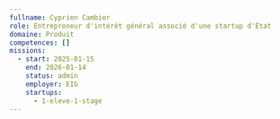 ```yaml
---
fullname: Cyprien Cambier
role: Entrepreneur d'intérêt général associé d'une startup d'État
domaine: Produit
competences: []
missions:
  - start: 2025-01-15
    end: 2026-01-14
    status: admin
    employer: EIG
    startups:
      - 1-eleve-1-stage
---
```

